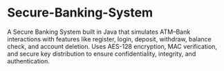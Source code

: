 # Secure-Banking-System
A Secure Banking System built in Java that simulates ATM–Bank interactions with features like register, login, deposit, withdraw, balance check, and account deletion. Uses AES-128 encryption, MAC verification, and secure key distribution to ensure confidentiality, integrity, and authentication.
